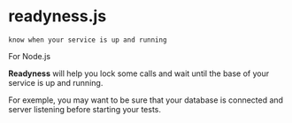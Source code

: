 readyness.js
============

`know when your service is up and running`

For Node.js

**Readyness** will help you lock some calls and wait until the base of your service is up and running.

For exemple, you may want to be sure that your database is connected and server listening before starting your tests.



